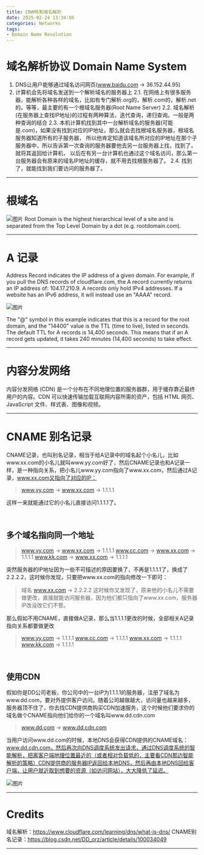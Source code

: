 ```yaml
---
title: CNAME和域名解析
date: 2025-02-24 13:34:05
categories: Networks
tags: 
- Domain Name Resolution
---
```


# 域名解析协议 Domain Name System
1. DNS让用户能够通过域名访问网页(www.baidu.com -> 36.152.44.95)
2. 计算机会先将域名发送到一个解析域名的服务器上
    2.1. 在网络上有很多服务器，能解析各种各样的域名，比如有专门解析.org的，解析.com的，解析.net的。等等，最主要的有一个根域名服务器(Root Name Server)
    2.2. 域名解析(在服务器上查找IP地址)的过程有两种算法，迭代查询，递归查询。一般是两种查询的结合
    2.3. 本机计算机找到其中一台解析域名的服务器(可能是.com)，如果没有找到对应的IP地址，那么就会去找根域名服务器，根域名服务器知道所有的子服务器，
    所以他肯定知道该域名所对应的IP地址在那个子服务器中，所以告诉第一次查询的服务器要他去另一台服务器上找，找到了，就将其返回给计算机，
    以后在有另一台计算机也通过这个域名访问，那么第一台服务器会有原来的域名IP地址的缓存，就不用去找根服务器了。
    2.4. 找到了，就能找到我们要访问的服务器了。

---

# 根域名
![图片](RootDomain.jpg "域名结构")
Root Domain is the highest hierarchical level of a site and is separated from the Top Level Domain by a dot (e.g. rootdomain.com).

---

# A 记录
Address Record indicates the IP address of a given domain. For example, if you pull the DNS records of cloudflare.com, the A record currently returns an IP address of: 104.17.210.9. A records only hold IPv4 addresses. If a website has an IPv6 address, it will instead use an "AAAA" record.

![图片](ARecord.png "A记录组成部分")

The "@" symbol in this example indicates that this is a record for the root domain, and the "14400" value is the TTL (time to live), listed in seconds. The default TTL for A records is 14,400 seconds. This means that if an A record gets updated, it takes 240 minutes (14,400 seconds) to take effect.

---

# 内容分发网络
内容分发网络 (CDN) 是一个分布在不同地理位置的服务器群，用于缓存靠近最终用户的内容。CDN 可以快速传输加载互联网内容所需的资产，包括 HTML 网页、JavaScript 文件、样式表、图像和视频。

---

# CNAME 别名记录
CNAME记录，也叫别名记录，相当于给A记录中的域名起个小名儿，比如www.xx.com的小名儿就叫www.yy.com好了，然后CNAME记录也和A记录一样，是一种指向关系，把小名儿www.yy.com指向了www.xx.com，然后通过A记录，www.xx.com又指向了对应的IP：

> www.yy.com → www.xx.com → 1.1.1.1

这样一来就能通过它的小名儿直接访问1.1.1.1了。

<br>

## 多个域名指向同一个地址

>www.yy.com → www.xx.com → 1.1.1.1
www.cc.com → www.xx.com → 1.1.1.1
www.kk.com → www.xx.com → 1.1.1.1

突然服务器的IP地址因为一些不可描述的原因要换了，不再是1.1.1.1了，换成了2.2.2.2，这时候你发现，只要把www.xx.com的指向修改一下即可：

> 域名 www.xx.com → 2.2.2.2
这时候你又发现了，原来他的小名儿不需要做更改，直接就能访问服务器，因为他们都只指向了www.xx.com，服务器IP改没改它们不管。

那么假如不用CNAME，直接做A记录，那么当1.1.1.1更改的时候，全部相关A记录指向关系都要做更改
> www.yy.com → 1.1.1.1
www.cc.com → 1.1.1.1
www.xx.com → 1.1.1.1
www.kk.com → 1.1.1.1

<br>

## 使用CDN

假如你是DD公司老板，你公司中的一台IP为1.1.1.1的服务器，注册了域名为www.dd.com，要对外提供客户访问。随着公司越做越大，访问量也越来越多，服务器顶不住了，你去找CDN提供商购买CDN加速服务，这个时候他们要求你的域名做个CNAME指向他们给你的一个域名叫www.dd.cdn.com

> www.dd.com → www.dd.cdn.com

当用户访问www.dd.com的时候，本地DNS会获得CDN提供的CNAME域名：www.dd.cdn.com，然后再次向DNS调度系统发出请求，通过DNS调度系统的智能解析，把离客户端地理位置最近的（或者相对负载低的，主要看CDN那边智能解析的策略）CDN提供商的服务器IP返回给本地DNS，然后再由本地DNS回给客户端，让用户就近取到想要的资源（如访问网站），大大降低了延迟。

![图片](CDN.png "使用CNAME配置使用CDN服务器")

---

# Credits

域名解析：https://www.cloudflare.com/learning/dns/what-is-dns/
CNAME别名记录：https://blog.csdn.net/DD_orz/article/details/100034049

---
